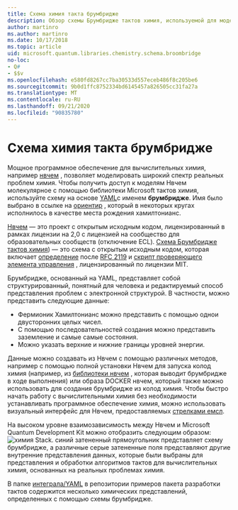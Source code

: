 ```yaml
---
title: Схема химия такта брумбридже
description: Обзор схемы Брумбридже тактов химия, используемой для моделирования реальных проблем химия с Microsoft Quantum Development Kit.
author: martinro
ms.author: martinro
ms.date: 10/17/2018
ms.topic: article
uid: microsoft.quantum.libraries.chemistry.schema.broombridge
no-loc:
- Q#
- $$v
ms.openlocfilehash: e580fd8267cc7ba30533d557eceb486f8c205be6
ms.sourcegitcommit: 9b0d1ffc8752334bd6145457a826505cc31fa27a
ms.translationtype: MT
ms.contentlocale: ru-RU
ms.lasthandoff: 09/21/2020
ms.locfileid: "90835780"
---
```

# <a name="broombridge-quantum-chemistry-schema"></a>Схема химия такта брумбридже # 

Мощное программное обеспечение для вычислительных химия, например [нвчем](http://www.nwchem-sw.org/) , позволяет моделировать широкий спектр реальных проблем химия. Чтобы получить доступ к моделям Нвчем молекулярное с помощью библиотеки Microsoft тактов химия, используйте схему на основе [YAML](https://en.wikipedia.org/wiki/YAML)с именем **брумбридже**. Имя было выбрано в ссылке на [ориентир](https://en.wikipedia.org/wiki/Broom_Bridge) , который в некоторых кругах исполнилось в качестве места рождения хамилтонианс. 

[Нвчем](https://github.com/nwchemgit/nwchem) — это проект с открытым исходным кодом, лицензированный в рамках лицензии на 2,0 с лицензией на сообщество для образовательных сообществ (отключение ECL). [Схема Брумбридже тактов химия](https://docs.microsoft.com/quantum/libraries/chemistry/schema/spec_v_0_2)) — это схема с открытым исходным кодом, которая включает [определение](https://raw.githubusercontent.com/Microsoft/Quantum/master/Chemistry/Schema/broombridge-0.1.schema.json) после [RFC 2119](https://tools.ietf.org/html/rfc2119) и [скрипт проверяющего элемента управления](https://raw.githubusercontent.com/Microsoft/Quantum/master/Chemistry/Schema/validator.py) , лицензированный по лицензии MIT. 

Брумбридже, основанный на YAML, представляет собой структурированный, понятный для человека и редактируемый способ представления проблем с электронной структурой. В частности, можно представить следующие данные:
- Фермионик Хамилтонианс можно представить с помощью однои двусторонних целых чисел.
- С помощью последовательностей создания можно представить заземление и самые самые состояния.
- Можно указать верхние и нижние границы уровней энергии.

Данные можно создавать из Нвчем с помощью различных методов, например с помощью полной установки Нвчем для запуска колод химия (например, из [библиотеки нвчем](https://github.com/nwchemgit/nwchem/tree/master/QA/chem_library_tests) , которая выводит брумбридже в ходе выполнения) или образа DOCKER нвчем, который также можно использовать для создания брумбридже из колод химия. Чтобы быстро начать работу с вычислительными химия без необходимости устанавливать программное обеспечение химия, можно использовать визуальный интерфейс для Нвчем, предоставляемых [стрелками емсл](https://arrows.emsl.pnnl.gov/api/qsharp_chem).

На высоком уровне взаимозависимость между Нвчем и Microsoft Quantum Development Kit можно отобразить следующим образом: ![ химия Stack. ](~/media/broombridge.png) синий затененный прямоугольник представляет схему брумбридже, а различные серые затененные поля представляют другие внутренние представления данных, которые были выбраны для представления и обработки алгоритмов тактов для вычислительных химия, основанных на реальных проблемах химия.

В папке [интеграла/YAML](https://github.com/microsoft/Quantum/tree/master/samples/chemistry/IntegralData/YAML) в репозитории примеров пакета разработки тактов содержится несколько химических представлений, определенных с помощью схемы брумбридже.
